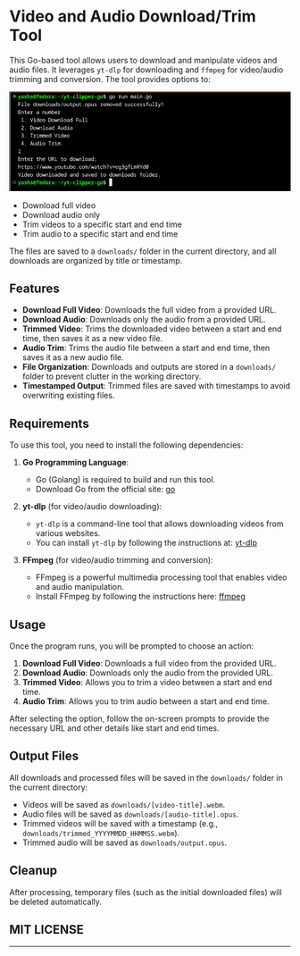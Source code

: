 # Video and Audio Download/Trim Tool

This Go-based tool allows users to download and manipulate videos and audio files. It leverages `yt-dlp` for downloading and `ffmpeg` for video/audio trimming and conversion. The tool provides options to:

![Screeenshot](https://github.com/hackice20/go-yt-clipper/blob/main/Screenshot%20From%202025-05-11%2017-07-43.png)


* Download full video
* Download audio only
* Trim videos to a specific start and end time
* Trim audio to a specific start and end time

The files are saved to a `downloads/` folder in the current directory, and all downloads are organized by title or timestamp.

## Features

* **Download Full Video**: Downloads the full video from a provided URL.
* **Download Audio**: Downloads only the audio from a provided URL.
* **Trimmed Video**: Trims the downloaded video between a start and end time, then saves it as a new video file.
* **Audio Trim**: Trims the audio file between a start and end time, then saves it as a new audio file.
* **File Organization**: Downloads and outputs are stored in a `downloads/` folder to prevent clutter in the working directory.
* **Timestamped Output**: Trimmed files are saved with timestamps to avoid overwriting existing files.

## Requirements

To use this tool, you need to install the following dependencies:

1. **Go Programming Language**:

   * Go (Golang) is required to build and run this tool.
   * Download Go from the official site: [go](https://golang.org/dl/)

2. **yt-dlp** (for video/audio downloading):

   * `yt-dlp` is a command-line tool that allows downloading videos from various websites.
   * You can install `yt-dlp` by following the instructions at: [yt-dlp](https://github.com/yt-dlp/yt-dlp#installation)

3. **FFmpeg** (for video/audio trimming and conversion):

   * FFmpeg is a powerful multimedia processing tool that enables video and audio manipulation.
   * Install FFmpeg by following the instructions here: [ffmpeg](https://ffmpeg.org/download.html)



## Usage

Once the program runs, you will be prompted to choose an action:

1. **Download Full Video**: Downloads a full video from the provided URL.
2. **Download Audio**: Downloads only the audio from the provided URL.
3. **Trimmed Video**: Allows you to trim a video between a start and end time.
4. **Audio Trim**: Allows you to trim audio between a start and end time.

After selecting the option, follow the on-screen prompts to provide the necessary URL and other details like start and end times.

## Output Files

All downloads and processed files will be saved in the `downloads/` folder in the current directory:

* Videos will be saved as `downloads/[video-title].webm`.
* Audio files will be saved as `downloads/[audio-title].opus`.
* Trimmed videos will be saved with a timestamp (e.g., `downloads/trimmed_YYYYMMDD_HHMMSS.webm`).
* Trimmed audio will be saved as `downloads/output.opus`.

## Cleanup

After processing, temporary files (such as the initial downloaded files) will be deleted automatically.

## MIT LICENSE

---
